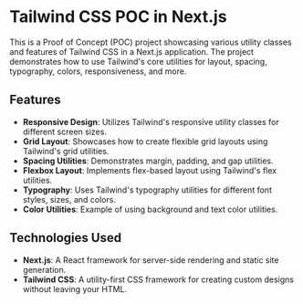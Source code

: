 # Tailwind CSS POC in Next.js

This is a Proof of Concept (POC) project showcasing various utility classes and features of Tailwind CSS in a Next.js application. The project demonstrates how to use Tailwind's core utilities for layout, spacing, typography, colors, responsiveness, and more.

## Features

- **Responsive Design**: Utilizes Tailwind's responsive utility classes for different screen sizes.
- **Grid Layout**: Showcases how to create flexible grid layouts using Tailwind's grid utilities.
- **Spacing Utilities**: Demonstrates margin, padding, and gap utilities.
- **Flexbox Layout**: Implements flex-based layout using Tailwind's flex utilities.
- **Typography**: Uses Tailwind's typography utilities for different font styles, sizes, and colors.
- **Color Utilities**: Example of using background and text color utilities.

## Technologies Used

- **Next.js**: A React framework for server-side rendering and static site generation.
- **Tailwind CSS**: A utility-first CSS framework for creating custom designs without leaving your HTML.
  
